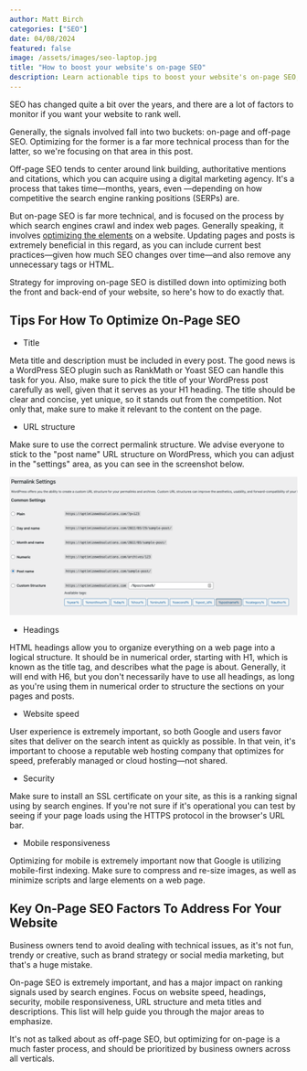 ```yaml
---
author: Matt Birch
categories: ["SEO"]
date: 04/08/2024
featured: false
image: /assets/images/seo-laptop.jpg
title: "How to boost your website's on-page SEO"
description: Learn actionable tips to boost your website's on-page SEO, improve search engine rankings, and drive organic traffic through optimized content, meta tags, keywords, and user-friendly design
---
```


SEO has changed quite a bit over the years, and there are a lot of factors to monitor if you want your website to rank well.

Generally, the signals involved fall into two buckets: on-page and off-page SEO. Optimizing for the former is a far more technical process than for the latter, so we're focusing on that area in this post.

Off-page SEO tends to center around link building, authoritative mentions and citations, which you can acquire using a digital marketing agency. It's a process that takes time—months, years, even —depending on how competitive the search engine ranking positions (SERPs) are.

But on-page SEO is far more technical, and is focused on the process by which search engines crawl and index web pages. Generally speaking, it involves [optimizing the elements](https://optimizewebsolutions.com/our-services/) on a website. Updating pages and posts is extremely beneficial in this regard, as you can include current best practices—given how much SEO changes over time—and also remove any unnecessary tags or HTML.

Strategy for improving on-page SEO is distilled down into optimizing both the front and back-end of your website, so here's how to do exactly that.

## Tips For How To Optimize On-Page SEO

- Title

Meta title and description must be included in every post. The good news is a WordPress SEO plugin such as RankMath or Yoast SEO can handle this task for you. Also, make sure to pick the title of your WordPress post carefully as well, given that it serves as your H1 heading. The title should be clear and concise, yet unique, so it stands out from the competition. Not only that, make sure to make it relevant to the content on the page.

- URL structure

Make sure to use the correct permalink structure. We advise everyone to stick to the "post name" URL structure on WordPress, which you can adjust in the "settings" area, as you can see in the screenshot below.

![wordpress-permalink-example](/assets/images/wordpress-permalink-structure.png)

- Headings

HTML headings allow you to organize everything on a web page into a logical structure. It should be in numerical order, starting with H1, which is known as the title tag, and describes what the page is about. Generally, it will end with H6, but you don't necessarily have to use all headings, as long as you're using them in numerical order to structure the sections on your pages and posts.

- Website speed

User experience is extremely important, so both Google and users favor sites that deliver on the search intent as quickly as possible. In that vein, it's important to choose a reputable web hosting company that optimizes for speed, preferably managed or cloud hosting—not shared.

- Security

Make sure to install an SSL certificate on your site, as this is a ranking signal using by search engines. If you're not sure if it's operational you can test by seeing if your page loads using the HTTPS protocol in the browser's URL bar.

- Mobile responsiveness

Optimizing for mobile is extremely important now that Google is utilizing mobile-first indexing. Make sure to compress and re-size images, as well as minimize scripts and large elements on a web page.

## Key On-Page SEO Factors To Address For Your Website

Business owners tend to avoid dealing with technical issues, as it's not fun, trendy or creative, such as brand strategy or social media marketing, but that's a huge mistake.

On-page SEO is extremely important, and has a major impact on ranking signals used by search engines. Focus on website speed, headings, security, mobile responsiveness, URL structure and meta titles and descriptions. This list will help guide you through the major areas to emphasize.

It's not as talked about as off-page SEO, but optimizing for on-page is a much faster process, and should be prioritized by business owners across all verticals.
